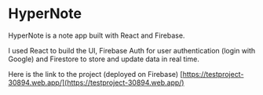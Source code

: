 # HyperNote

HyperNote is a note app built with React and Firebase. 

I used React to build the UI, Firebase Auth for user authentication (login with Google) and Firestore to store and update data in real time.

Here is the link to the project (deployed on Firebase)
[https://testproject-30894.web.app/](https://testproject-30894.web.app/)